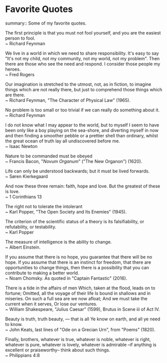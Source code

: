 # Favorite Quotes

summary:: Some of my favorite quotes.

The first principle is that you must not fool yourself, and you are the easiest person to fool.\
~ Richard Feynman

We live in a world in which we need to share responsibility. It's easy to say "It's not my child, not my community, not my world, not my problem". Then there are those who see the need and respond. I consider those people my heroes.\
~ Fred Rogers

Our imagination is stretched to the utmost, not, as in fiction, to imagine things which are not really there, but just to comprehend those things which are there.\
~ Richard Feynman, "The Character of Physical Law" (1965).

No problem is too small or too trivial if we can really do something about it.\
~ Richard Feynman

I do not know what I may appear to the world, but to myself I seem to have been only like a boy playing on the sea-shore, and diverting myself in now and then finding a smoother pebble or a prettier shell than ordinary, whilst the great ocean of truth lay all undiscovered before me.\
~ Isaac Newton

Nature to be commanded must be obeyed\
~ Francis Bacon, "_Novum Organum_" ("The New Organon") (1620).

Life can only be understood backwards; but it must be lived forwards.\
~ Søren Kierkegaard

And now these three remain: faith, hope and love. But the greatest of these is love.\
~ 1 Corinthians 13

The right not to tolerate the intolerant\
~ Karl Popper, "The Open Society and Its Enemies" (1945).

The criterion of the scientific status of a theory is its falsifiability, or refutability, or testability.\
~ Karl Popper

The measure of intelligence is the ability to change.\
~ Albert Einstein.

If you assume that there is no hope, you guarantee that there will be no hope. If you assume that there is an instinct for freedom, that there are opportunities to change things, then there is a possibility that you can contribute to making a better world.\
~ Noam Chomsky. As quoted in "Captain Fantastic" (2016).

There is a tide in the affairs of men Which, taken at the flood, leads on to fortune; Omitted, all the voyage of their life Is bound in shallows and in miseries. On such a full sea are we now afloat; And we must take the current when it serves, Or lose our ventures.\
~ William Shakespeare, "Julius Caesar" (1599), Brutus in Scene iii of Act IV.

Beauty is truth, truth beauty, — that is all Ye know on earth, and all ye need to know.\
~ John Keats, last lines of "Ode on a Grecian Urn", from "Poems" (1820).

Finally, brothers, whatever is true, whatever is noble, whatever is right, whatever is pure, whatever is lovely, whatever is admirable –if anything is excellent or praiseworthy– think about such things.\
~ Philippians 4:8
